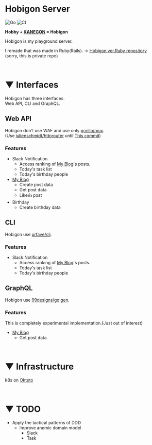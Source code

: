 # Hobigon Server

![Go](https://img.shields.io/badge/Go-1.20-blue.svg)
![CI](https://github.com/yyh-gl/hobigon-golang-api-server/actions/workflows/integration.yml/badge.svg?branch=main)

**Hobby + [KANEGON](https://m-78.jp/ultraman-archives/kanegons-cocoon/) = Hobigon**

Hobigon is my playground server.

I remade that was made in Ruby(Rails).
-> [Hobigon ver.Ruby repository](https://github.com/yyh-gl/hobigon-rails-api-server) (sorry, this is
private repo)

<br>

# ▼ Interfaces

Hobigon has three interfaces:<br>
Web API, CLI and GraphQL.

## Web API

Hobigon don't use WAF and use only [gorilla/mux](https://github.com/gorilla/mux).
<br>
(Use [julienschmidt/httprouter](https://github.com/julienschmidt/httprouter)
until [This commit](https://github.com/yyh-gl/hobigon-golang-api-server/tree/b0c0fb3e52df7714593386840e64a9bf7f32f1a4))

### Features

- Slack Notification
    - Access ranking of [My Blog](https://yyh-gl.github.io/tech-blog/)'s posts.
    - Today's task list
    - Today's birthday people
- [My Blog](https://yyh-gl.github.io/tech-blog/)
    - Create post data
    - Get post data
    - Like👍 post
- Birthday
    - Create birthday data

## CLI

Hobigon use [urfave/cli](https://github.com/urfave/cli).

### Features

- Slack Notification
    - Access ranking of [My Blog](https://yyh-gl.github.io/tech-blog/)'s posts.
    - Today's task list
    - Today's birthday people

## GraphQL

Hobigon use [99designs/gqlgen](https://github.com/99designs/gqlgen).

### Features

This is completely experimental implementation.(Just out of interest)

- [My Blog](https://yyh-gl.github.io/tech-blog/)
    - Get post data

<br>

# ▼ Infrastructure

k8s on [Okteto](https://www.okteto.com/)

<br>

# ▼ TODO

- Apply the tactical patterns of DDD
    - Improve anemic domain model
        - Slack
        - Task
